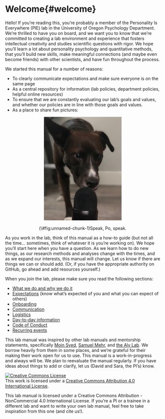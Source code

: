 # Welcome{#welcome}

Hello! If you’re reading this, you’re probably a member of the Personality Is Everywhere (PIE) lab in the University of Oregon Psychology Department. We’re thrilled to have you on board, and we want you to know that we’re committed to creating a lab environment and experience that fosters intellectual creativity and studies scientific questions with rigor. We hope you’ll learn a lot about personality psychology and quantitative methods, that you’ll build new skills, make meaningful connections (and maybe even become friends) with other scientists, and have fun throughout the process. 

We started this manual for a number of reasons:

- To clearly communicate expectations and make sure everyone is on the same page
- As a central repository for information (lab policies, department policies, helpful online resources)
- To ensure that we are constantly evaluating our lab’s goals and values, and whether our policies are in line with those goals and values.
- As a place to share fun pictures:

<div class="figure" style="text-align: center">
<img src="docs/images/Po Speaks.jpeg" alt="Speak, Po, speak." width="50%" />
<p class="caption">(\#fig:unnamed-chunk-1)Speak, Po, speak.</p>
</div>
 

As you work in the lab, think of this manual as a how-to guide (but not all the time… sometimes, think of whatever it is you’re working on). We hope you’ll start here when you have a question. As we learn how to do new things, as our research methods and analyses change with the times, and as we expand our interests, this manual will change. Let us know if there are things we can or should add. (Or, if you have the appropriate authority on GitHub, go ahead and add resources yourself.)

When you join the lab, please make sure you read the following sections:

- [What we do and why we do it](#whatwedo)
- [Expectations](#roles) (know what’s expected of you and what you can expect of others)
- [Onboarding](#onboarding)
- [Communication](#communication)
- [Logistics](#logistics)
- [Day-to-day information](#daytoday)
- [Code of Conduct](#codeofconduct)
- [Recurring events](#events)

This lab manual was inspired by other lab manuals and mentorship statements, specifically [Moin Syed](https://osf.io/qysm2/), [Samuel Mehr](https://thebiologist.rsb.org.uk/biologist/158-biologist/features/2299-how-to-write-a-lab-handbook), and [the Aly Lab](https://github.com/alylab/labmanual/blob/master/aly-lab-manual.docx). We borrow heavily from them in some places, and we’re grateful for their making their work open for us to use. This manual is a work-in-progress and always will be. We plan to reevaluate the manual regularly. If you have ideas about things to add or clarify, let us (David and Sara, the PI’s) know. 

<a rel="license" href="http://creativecommons.org/licenses/by/4.0/"><img alt="Creative Commons License" style="border-width:0" src="https://i.creativecommons.org/l/by/4.0/88x31.png" /></a><br />This work is licensed under a <a rel="license" href="http://creativecommons.org/licenses/by/4.0/">Creative Commons Attribution 4.0 International License</a>.

This lab manual is licensed under a Creative Commons Attribution - NonCommercial 4.0 International License. If you’re a PI or a trainee in a different lab and want to write your own lab manual, feel free to take inspiration from this one (and cite us!).
